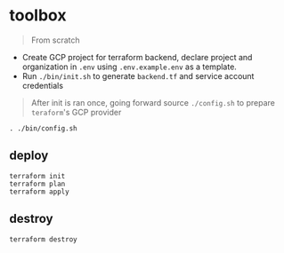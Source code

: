 # toolbox
> From scratch
- Create GCP project for terraform backend, declare project and organization in `.env`  using `.env.example.env` as a template.
- Run `./bin/init.sh` to generate `backend.tf` and service account credentials
> After init is ran once, going forward source `./config.sh` to prepare `teraform`'s GCP provider
```
. ./bin/config.sh
```
## deploy
```
terraform init
terraform plan
terraform apply
```

## destroy
```
terraform destroy
```
